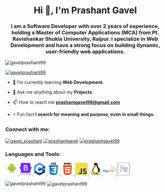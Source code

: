 <h1 align="center">Hi 👋, I'm Prashant Gavel</h1>
<h3 align="center">I am a Software Developer with over 2 years of experience, holding a Master of Computer Applications (MCA) from Pt. Ravishankar Shukla University, Raipur. I specialize in Web Development and have a strong focus on building dynamic, user-friendly web applications.</h3>

<p align="left"> <img src="https://komarev.com/ghpvc/?username=gavelprashant99&label=Profile%20views&color=0e75b6&style=flat" alt="gavelprashant99" /> </p>

<p align="left"> <a href="https://github.com/ryo-ma/github-profile-trophy"><img src="https://github-profile-trophy.vercel.app/?username=gavelprashant99" alt="gavelprashant99" /></a> </p>

- 🌱 I’m currently learning **Web Development.**

- 💬 Ask me anything about my **Projects.**

- 📫 How to reach me **prashantgavel99@gmail.com**

- ⚡ Fun fact **I search for meaning and purpose, even in small things.**

<h3 align="left">Connect with me:</h3>
<p align="left">
<a href="https://twitter.com/gavel_prashant" target="blank"><img align="center" src="https://raw.githubusercontent.com/rahuldkjain/github-profile-readme-generator/master/src/images/icons/Social/twitter.svg" alt="gavel_prashant" height="30" width="40" /></a>
<a href="https://linkedin.com/in/prashantgavel" target="blank"><img align="center" src="https://raw.githubusercontent.com/rahuldkjain/github-profile-readme-generator/master/src/images/icons/Social/linked-in-alt.svg" alt="prashantgavel" height="30" width="40" /></a>
<a href="https://instagram.com/prashantgavel99" target="blank"><img align="center" src="https://raw.githubusercontent.com/rahuldkjain/github-profile-readme-generator/master/src/images/icons/Social/instagram.svg" alt="prashantgavel99" height="30" width="40" /></a>
</p>

<h3 align="left">Languages and Tools:</h3>
<p align="left"> <a href="https://developer.android.com" target="_blank" rel="noreferrer"> <img src="https://raw.githubusercontent.com/devicons/devicon/master/icons/android/android-original-wordmark.svg" alt="android" width="40" height="40"/> </a> <a href="https://getbootstrap.com" target="_blank" rel="noreferrer"> <img src="https://raw.githubusercontent.com/devicons/devicon/master/icons/bootstrap/bootstrap-plain-wordmark.svg" alt="bootstrap" width="40" height="40"/> </a> <a href="https://www.w3schools.com/cpp/" target="_blank" rel="noreferrer"> <img src="https://raw.githubusercontent.com/devicons/devicon/master/icons/cplusplus/cplusplus-original.svg" alt="cplusplus" width="40" height="40"/> </a> <a href="https://www.w3schools.com/css/" target="_blank" rel="noreferrer"> <img src="https://raw.githubusercontent.com/devicons/devicon/master/icons/css3/css3-original-wordmark.svg" alt="css3" width="40" height="40"/> </a> <a href="https://www.w3.org/html/" target="_blank" rel="noreferrer"> <img src="https://raw.githubusercontent.com/devicons/devicon/master/icons/html5/html5-original-wordmark.svg" alt="html5" width="40" height="40"/> </a> <a href="https://developer.mozilla.org/en-US/docs/Web/JavaScript" target="_blank" rel="noreferrer"> <img src="https://raw.githubusercontent.com/devicons/devicon/master/icons/javascript/javascript-original.svg" alt="javascript" width="40" height="40"/> </a> <a href="https://www.linux.org/" target="_blank" rel="noreferrer"> <img src="https://raw.githubusercontent.com/devicons/devicon/master/icons/linux/linux-original.svg" alt="linux" width="40" height="40"/> </a> <a href="https://www.mysql.com/" target="_blank" rel="noreferrer"> <img src="https://raw.githubusercontent.com/devicons/devicon/master/icons/mysql/mysql-original-wordmark.svg" alt="mysql" width="40" height="40"/> </a> <a href="https://www.photoshop.com/en" target="_blank" rel="noreferrer"> <img src="https://raw.githubusercontent.com/devicons/devicon/master/icons/photoshop/photoshop-line.svg" alt="photoshop" width="40" height="40"/> </a> </p>

<p><img align="left" src="https://github-readme-stats.vercel.app/api/top-langs?username=gavelprashant99&show_icons=true&locale=en&layout=compact" alt="gavelprashant99" /></p>

<p>&nbsp;<img align="center" src="https://github-readme-stats.vercel.app/api?username=gavelprashant99&show_icons=true&locale=en" alt="gavelprashant99" /></p>
